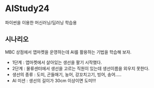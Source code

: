 # AIStudy24
파이썬을 이용한 머신러닝/딥러닝 학습용

## 시나리오
MBC 상점에서 앱마켓을 운영하는데 AI를 활용하는 기법을 학습해 보자.
* 1단계 : 앱마켓에서 살아있는 생선을 팔기 시작했다.
* 2단계 : 물류센터에서 생선을 고르는 직원이 있는데 생선이름을 외우지 못한다.
* 생선의 종류 : 도미, 곤들매기, 농어, 강꼬치고기, 빙어, 송어.....
* AI 미션 : 생선의 길이가 30cm 이상이면 도미!!!
